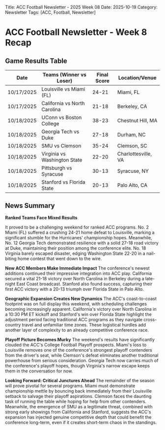 Title: ACC Football Newsletter - 2025 Week 08
Date: 2025-10-19
Category: Newsletter
Tags: [ACC, Football, Newsletter]
# ACC Football Newsletter - Week 8 Recap

## Game Results Table

| Date | Teams (Winner vs Loser) | Final Score | Location/Venue |
|------|-------------------------|-------------|----------------|
| 10/17/2025 | Louisville vs Miami (FL) | 24-21 | Miami, FL |
| 10/17/2025 | California vs North Carolina | 21-18 | Berkeley, CA |
| 10/18/2025 | UConn vs Boston College | 38-23 | Chestnut Hill, MA |
| 10/18/2025 | Georgia Tech vs Duke | 27-18 | Durham, NC |
| 10/18/2025 | SMU vs Clemson | 35-24 | Clemson, SC |
| 10/18/2025 | Virginia vs Washington State | 22-20 | Charlottesville, VA |
| 10/18/2025 | Pittsburgh vs Syracuse | 30-13 | Syracuse, NY |
| 10/18/2025 | Stanford vs Florida State | 20-13 | Palo Alto, CA |

## News Summary

**Ranked Teams Face Mixed Results**

It proved to be a challenging weekend for ranked ACC programs. No. 2 Miami (FL) suffered a crushing 24-21 home defeat to Louisville, marking a significant stumble for the Hurricanes' championship hopes. Meanwhile, No. 12 Georgia Tech demonstrated resilience with a solid 27-18 road victory at Duke, maintaining their position among the conference elite. No. 18 Virginia barely escaped disaster, edging Washington State 22-20 in a nail-biting home contest that went down to the wire.

**New ACC Members Make Immediate Impact**
The conference's newest additions continued their impressive integration into ACC play. California secured a vital 21-18 victory over North Carolina in Berkeley during a late-night East Coast broadcast. Stanford also found success, capturing their first ACC victory with a 20-13 triumph over Florida State in Palo Alto.

**Geographic Expansion Creates New Dynamics**
The ACC's coast-to-coast footprint was on full display this weekend, with scheduling challenges becoming increasingly apparent. California's victory over North Carolina in a 10:30 PM ET kickoff and Stanford's win over Florida State highlight the adjustment period facing traditional ACC programs as they navigate cross-country travel and unfamiliar time zones. These logistical hurdles add another layer of complexity to an already competitive conference race.

**Playoff Picture Becomes Murky**
The weekend's results have significantly clouded the ACC's College Football Playoff prospects. Miami's loss to Louisville removes one of the conference's strongest playoff contenders from the driver's seat, while Clemson's defeat eliminates another traditional powerhouse from serious consideration. Georgia Tech now carries much of the conference's playoff hopes, though Virginia's narrow escape keeps them in the conversation for now.

**Looking Forward: Critical Junctures Ahead**
The remainder of the season will prove pivotal for several programs. Miami must demonstrate championship mettle by bouncing back immediately from their Louisville setback to salvage their playoff aspirations. Clemson faces the daunting task of running the table while hoping for help from other contenders. Meanwhile, the emergence of SMU as a legitimate threat, combined with strong early showings from California and Stanford, suggests the ACC's expansion has injected genuine competitive depth that could benefit the conference long-term, even if it creates short-term chaos in the standings.

